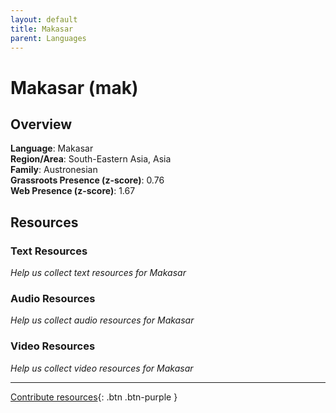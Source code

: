 ```yaml
---
layout: default
title: Makasar
parent: Languages
---
```


# Makasar (mak)

## Overview

**Language**: Makasar  
**Region/Area**: South-Eastern Asia, Asia  
**Family**: Austronesian  
**Grassroots Presence (z-score)**: 0.76  
**Web Presence (z-score)**: 1.67  

## Resources

### Text Resources
*Help us collect text resources for Makasar*

### Audio Resources
*Help us collect audio resources for Makasar*

### Video Resources
*Help us collect video resources for Makasar*

---

[Contribute resources](https://forms.office.com/e/1SfLJx3u1r){: .btn .btn-purple }
